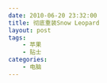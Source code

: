```yaml
---
date: 2010-06-20 23:32:00
title: 彻底重装Snow Leopard
layout: post
tags:
    - 苹果
    - 贴士
categories:
    - 电脑
---
```


